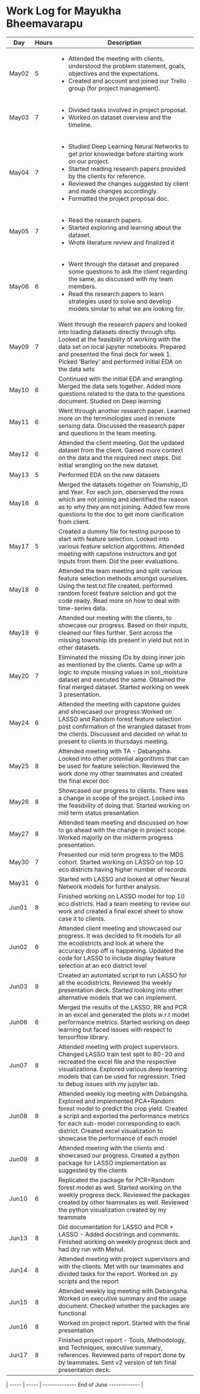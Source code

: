 # Work Log for Mayukha Bheemavarapu

| Day   | Hours | Description                              |
|-------|-------|------------------------------------------|
| May02 | 5     | <ul><li>Attended the meeting with clients, understood the problem statement, goals, objectives and the expectations.</li><li>Created and account and joined our Trello group (for project management). </li><ul>|
| May03 | 7     | <ul><li>Divided tasks involved in project proposal.</li><li>Worked on dataset overview and the timeline.</li></ul> |
| May04 | 7     |   <ul><li>Studied Deep Learning Neural Networks to get prior knowledge before starting work on our project.</li><li>Started reading research papers provided by the clients for reference.</li><li>Reviewed the changes suggested by client and made changes accordingly.</li><li>Formatted the project proposal doc.</li></ul>                                       |
| May05 | 7     |     <ul><li>Read the research papers. </li><li>Started exploring and learning about the dataset.</li><li>Wrote literature review and finalized it </li></ul>                                     |
| May06 | 6     |        <ul><li>Went through the dataset and prepared some questions to ask the client regarding the same, as discussed with my team members. </li><li>Read the research papers to learn strategies used to solve and develop models similar to what we are looking for.</li></ul>                                  |
| May09 | 7    |           Went through the research papers and looked into loading datasets directly through sftp. Looked at the feasibility of working with the data set on local jupyter notebooks. Prepared and presented the final deck for week 1. Picked 'Barley' and performed initial EDA on the data sets                              |
| May10 | 6     |   Continued with the initial EDA and wrangling. Merged the data sets together. Added more questions related to the data to the questions document. Studied on Deep learning                                   |
| May11 | 6     |                         Went through another research paper. Learned more on the terminologies used in remote sensing data.   Discussed the reasearch paper and questions in the team meeting.               |
| May12 | 6     |              Attended the client meeting. Got the updated dataset from the client. Gained more context on the data and the required next steps. Did initial wrangling on the new dataset.                         |
| May13 | 5     |             Performed EDA on the new datasets|
| May16 | 6     |         Merged the datasets together on Township_ID and Year. For each join, oberserved the rows which are not joining and identified the reason as to why they are not joining. Added few more questions to the doc to get more clarification from client.                                |
| May17 | 5     |    Created a dummy file for testing purpose to start with feature selection. Looked into various feature selction algorithms. Attended meeting with capstone instructors and got inputs from them.  Did the peer evaluations.                               |
| May18 | 6    |       Attended the team meeting and split various feature selection methods amongst ourselves. Using the test.txt file created, performed random forest feature selction and got the code ready. Read more on how to deal with time-series data.                                    |
| May19 | 6     |       Attended our meeting with the clients, to showcase our progress. Based on their inputs, cleaned our files further. Sent across the missing township ids present in yield but not in other datasets.                                   |
| May20 | 7     |   Eliminated the missing IDs by doing inner join as mentioned by the clients. Came up with a logic to impute missing values in soil_moisture dataset and executed the same. Obtained the final merged dataset. Started working on week 3 presentation.                                       |
| May24 | 6     | Attended the meeting with capstone guides and showcased our progress.Worked on LASSO and Random forest feature selection post confirmation of the wrangled dataset from the clients. Discussed and decided on what to present to clients in thursdays meeting.                             |  
| May25 | 8 | Attended meeting with TA - Debangsha. Looked into other potential algorithms that can be used for feature selection. Reviewed the work done my other teammates and created the final excel doc |
| May26 | 8     |       Showcased our progress to clients. There was a change in scope of the project. Looked into the feasibility of doing that. Started working on mid term status presentation                                   |
| May27 | 8     |  Attended team meeting and discussed on how to go ahead with the change in project scope. Worked majorly on the midterm progress presentation.                                   |
| May30 | 7     | Presented our mid term progress to the MDS cohort. Started working on LASSO on top 10 eco districts having higher number of records                                         |
| May31 | 6     |    Started with LASSO and looked at other Neural Network models for further analysis.                                      |
| Jun01 | 8     |    Finished working on LASSO model for top 10 eco districts. Had a team meeting to review our work and created a final excel sheet to show case it to clients.                                      |
| Jun02 | 6     |   Attended client meeting and showcased our progress. It was decided to fit models for all the ecodistricts and look at where the accuracy drop off is happening.   Updated the code for LASSO to include display feature selection at an eco district level                              |
| Jun03 | 8     |    Created an automated script to run LASSO for all the ecodistricts.  Reviewed the weekly presentation deck. Started looking into other alternative models that we can implement.                     |
| Jun06 | 6     |     Merged the results of the LASSO, RR and PCR in an excel and generated the plots w.r.t model performance metrics. Started working on deep learning but  faced issues with respect to tensorflow library.                                 |
| Jun07 | 8     |  Attended meeting with project supervisors. Changed LASSO train test split to 80-20 and recreated the excel file and the respective visualizationa. Explored various deep learning models that can be used for regression. Tried to debug issues with my jupyter lab.                                      |
| Jun08 | 8     |     Attended weekly log meeting with Debangsha. Explored and implemented PCA+Random forest model to predict the crop yield. Created a script and exported the performance metrics for each sub-model corresponding to each district. Created excel visualization to showcase the performance of each model                          |
| Jun09 | 8     |     Attended meeting with the clients and showcased our progress. Created a python package for LASSO implementation as suggested by the clients                                 |
| Jun10 | 6     |     Replicated the package for PCR+Random forest model as well. Started working on the weekly progress deck. Reviewed the packages created by other teammates as well. Reviewed the python visualization created by my teammate|
| Jun13 | 8     |    Did documentation for LASSO and PCR + LASSO - Added docstrings and comments. Finished working on weekly progress deck and had dry run with Mehul.                    |
| Jun14 | 8     |    Attended meeting with project supervisors and with the clients. Met with our teammates and divided tasks for the report. Worked on .py scripts   and the report                  |
| Jun15 | 8     |    Attended weekly log meeting with Debangsha. Worked   on executive summary and the usage document. Checked whether the packages are functional               |
| Jun16 | 8     |    Worked on project report.      Started with the final presentation                |
| Jun17 | 8     |    Finished project report - Tools, Methodology, and Techniques, executive summary, references. Reviewed parts of report done by by teammates. Sent v2 version of teh final presentation deck.                   |



| ----- | ----- | -------------- End of June ------------- |
